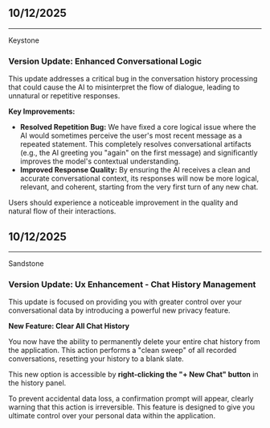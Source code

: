 10/12/2025
---
---

Keystone

### **Version Update: Enhanced Conversational Logic**

This update addresses a critical bug in the conversation history processing that could cause the AI to misinterpret the flow of dialogue, leading to unnatural or repetitive responses.

**Key Improvements:**

*   **Resolved Repetition Bug:** We have fixed a core logical issue where the AI would sometimes perceive the user's most recent message as a repeated statement. This completely resolves conversational artifacts (e.g., the AI greeting you "again" on the first message) and significantly improves the model's contextual understanding.
*   **Improved Response Quality:** By ensuring the AI receives a clean and accurate conversational context, its responses will now be more logical, relevant, and coherent, starting from the very first turn of any new chat.

Users should experience a noticeable improvement in the quality and natural flow of their interactions.

10/12/2025
---
---

Sandstone

### **Version Update: Ux Enhancement - Chat History Management**

This update is focused on providing you with greater control over your conversational data by introducing a powerful new privacy feature.

**New Feature: Clear All Chat History**

You now have the ability to permanently delete your entire chat history from the application. This action performs a "clean sweep" of all recorded conversations, resetting your history to a blank slate.

This new option is accessible by **right-clicking the "+ New Chat" button** in the history panel.

To prevent accidental data loss, a confirmation prompt will appear, clearly warning that this action is irreversible. This feature is designed to give you ultimate control over your personal data within the application.

